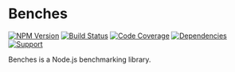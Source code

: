 # Benches

[![NPM Version](https://badge.fury.io/js/benches.png)](http://badge.fury.io/js/benches)
[![Build Status](https://travis-ci.org/zerious/benches.png?branch=master)](https://travis-ci.org/zerious/benches)
[![Code Coverage](https://coveralls.io/repos/zerious/benches/badge.png?branch=master)](https://coveralls.io/r/zerious/benches)
[![Dependencies](https://david-dm.org/zerious/benches.png?theme=shields.io)](https://david-dm.org/zerious/benches)
[![Support](http://img.shields.io/gittip/zerious.png)](https://www.gittip.com/zerious/)

Benches is a Node.js benchmarking library.
